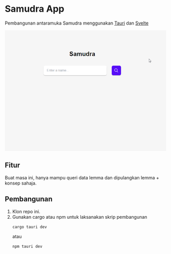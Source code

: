 # Samudra App

Pembangunan antaramuka Samudra menggunakan [Tauri](https://tauri.app/) dan [Svelte](https://svelte.dev/)

![](./samudra.gif)

## Fitur
Buat masa ini, hanya mampu queri data lemma dan dipulangkan lemma + konsep sahaja.

## Pembangunan
1. Klon repo ini.
2. Gunakan cargo atau npm untuk laksanakan skrip pembangunan
    ```
    cargo tauri dev
    ```
    atau
    ```
    npm tauri dev
    ```